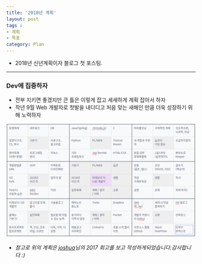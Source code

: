 ```yaml
---
title: '2018년 계획'  
layout: post  
tags :  
- 계획  
- 목표
category: Plan
---
```



- 2018년 신년계획이자 블로그 첫 포스팅.

---

### Dev에 집중하자
  - 전부 지키면 좋겠지만 큰 틀은 이렇게 잡고 세세하게 계획 잡아서 하자
  - 작년 9월 Web 개발자로 첫발을 내디디고 처음 맞는 새해인 만큼 더욱 성장하기 위해 노력하자

![2018plan](/assets/images/usingimages/2018plan.png)




* *참고로 위의 계획은 [joshua](http://blog.devjoshua.me/)님의 2017 회고를 보고 작성하게되었습니다.감사합니다 :)*
